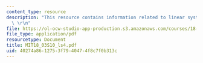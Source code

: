 ```yaml
---
content_type: resource
description: "This resource contains information related to linear systems of ODE's.\
  \ \r\n"
file: https://ol-ocw-studio-app-production.s3.amazonaws.com/courses/18-03-differential-equations-spring-2010/40274a8612753f7940474f8c7f0b313c_MIT18_03S10_ls4.pdf
file_type: application/pdf
resourcetype: Document
title: MIT18_03S10_ls4.pdf
uid: 40274a86-1275-3f79-4047-4f8c7f0b313c
---
```

